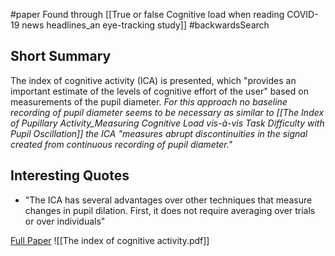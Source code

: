 #paper
Found through [[True or false Cognitive load when reading COVID-19 news headlines_an eye-tracking study]] #backwardsSearch

## Short Summary ##
The index of cognitive activity (ICA) is presented, which "provides an important estimate of the levels of cognitive effort of the user" based on measurements of the pupil diameter.
*For this approach no baseline recording of pupil diameter seems to be necessary as similar to [[The Index of Pupillary Activity_Measuring Cognitive Load vis-à-vis Task Difficulty with Pupil Oscillation]] the ICA "measures abrupt discontinuities in the signal created from continuous recording of pupil diameter."*

## Interesting Quotes ##
- "The ICA has several advantages over other techniques that measure changes in pupil dilation. First, it does not require averaging over trials or over individuals"

[Full Paper](https://ieeexplore.ieee.org/abstract/document/1042860) ![[The index of cognitive activity.pdf]]